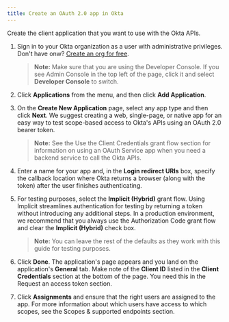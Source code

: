 ```yaml
---
title: Create an OAuth 2.0 app in Okta
---
```

Create the client application that you want to use with the Okta APIs.

1. Sign in to your Okta organization as a user with administrative privileges. Don't have onw? [Create an org for free](https://developer.okta.com/signup).

    > **Note:** Make sure that you are using the Developer Console. If you see Admin Console in the top left of the page, click it and select **Developer Console** to switch.

2. Click **Applications** from the menu, and then click **Add Application**.

3. On the **Create New Application** page, select any app type and then click **Next**. We suggest creating a web, single-page, or native app for an easy way to test scope-based access to Okta's APIs using an OAuth 2.0 bearer token.

    > **Note:** See the <GuideLink link="../use-client-credentials-grant-flow">Use the Client Credentials grant flow</GuideLink> section for information on using an OAuth Service app when you need a backend service to call the Okta APIs.

4. Enter a name for your app and, in the **Login redirect URIs** box, specify the callback location where Okta returns a browser (along with the token) after the user finishes authenticating.

5. For testing purposes, select the **Implicit (Hybrid)** grant flow. Using Implicit streamlines authentication for testing by returning a token without introducing any additional steps. In a production environment, we recommend that you always use the Authorization Code grant flow and clear the **Implicit (Hybrid)** check box.

    > **Note:** You can leave the rest of the defaults as they work with this guide for testing purposes.

6. Click **Done**. The application's page appears and you land on the application's **General** tab. Make note of the **Client ID** listed in the **Client Credentials** section at the bottom of the page. You need this in the <GuideLink link="../request-access-token">Request an access token</GuideLink> section.

7. Click **Assignments** and ensure that the right users are assigned to the app. For more information about which users have access to which scopes, see the <GuideLink link="../scopes">Scopes & supported endpoints</GuideLink> section.

<NextSectionLink/>
